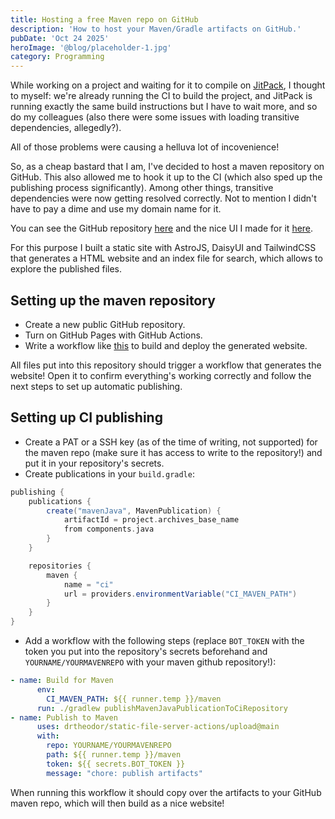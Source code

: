 ```yaml
---
title: Hosting a free Maven repo on GitHub
description: 'How to host your Maven/Gradle artifacts on GitHub.'
pubDate: 'Oct 24 2025'
heroImage: '@blog/placeholder-1.jpg'
category: Programming
---
```


While working on a project and waiting for it to compile on [JitPack](https://jitpack.io), I thought to myself: 
we're already running the CI to build the project, and JitPack is running exactly the same build instructions but I have to wait more, and so do my colleagues 
(also there were some issues with loading transitive dependencies, allegedly?).

All of those problems were causing a helluva lot of incovenience! 

So, as a cheap bastard that I am, I've decided to host a maven repository on GitHub. This also allowed me to hook it up to the CI (which also sped up the publishing process significantly). 
Among other things, transitive dependencies were now getting resolved correctly. Not to mention I didn't have to pay a dime and use my domain name for it.

You can see the GitHub repository [here](https://github.com/drtheodor/maven) and the nice UI I made for it [here](https://theo.is-a.dev/maven).

For this purpose I built a static site with AstroJS, DaisyUI and TailwindCSS that generates a HTML website and an index file for search, which allows to explore the published files.

## Setting up the maven repository

- Create a new public GitHub repository.
- Turn on GitHub Pages with GitHub Actions.
- Write a workflow like [this](https://github.com/drtheodor/maven/blob/main/.github/workflows/deploy.yml) to build and deploy the generated website.

All files put into this repository should trigger a workflow that generates the website! Open it to confirm everything's working correctly and follow the next steps to set up automatic publishing.

## Setting up CI publishing

- Create a PAT or a SSH key (as of the time of writing, not supported) for the maven repo (make sure it has access to write to the repository!) and put it in your repository's secrets.
- Create publications in your `build.gradle`:
```groovy
publishing {
	publications {
		create("mavenJava", MavenPublication) {
			artifactId = project.archives_base_name
			from components.java
		}
	}

	repositories {
		maven {
			name = "ci"
			url = providers.environmentVariable("CI_MAVEN_PATH")
		}
	}
}
```
- Add a workflow with the following steps (replace `BOT_TOKEN` with the token you put into the repository's secrets beforehand and `YOURNAME/YOURMAVENREPO` with your maven github repository!):
```yaml
- name: Build for Maven
      env:
        CI_MAVEN_PATH: ${{ runner.temp }}/maven
      run: ./gradlew publishMavenJavaPublicationToCiRepository
- name: Publish to Maven
      uses: drtheodor/static-file-server-actions/upload@main
      with:
        repo: YOURNAME/YOURMAVENREPO
        path: ${{ runner.temp }}/maven
        token: ${{ secrets.BOT_TOKEN }}
        message: "chore: publish artifacts"
```

When running this workflow it should copy over the artifacts to your GitHub maven repo, which will then build as a nice website!

